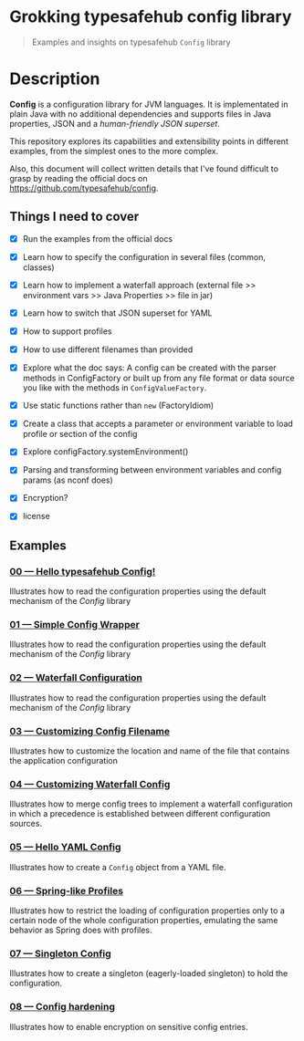 # Grokking typesafehub config library
> Examples and insights on typesafehub `Config` library

# Description
**Config** is a configuration library for JVM languages. It is implementated in plain Java with no additional dependencies and supports files in Java properties, JSON and a *human-friendly JSON superset*.

This repository explores its capabilities and extensibility points in different examples, from the simplest ones to the more complex.

Also, this document will collect written details that I've found difficult to grasp by reading the official docs on https://github.com/typesafehub/config.




## Things I need to cover
- [X] Run the examples from the official docs
- [X] Learn how to specify the configuration in several files (common, classes)
- [X] Learn how to implement a waterfall approach (external file >> environment vars >> Java Properties >> file in jar)
- [X] Learn how to switch that JSON superset for YAML 
- [X] How to support profiles
- [X] How to use different filenames than provided
- [X] Explore what the doc says: A config can be created with the parser methods in ConfigFactory or built up from any file format or data source you like with the methods in `ConfigValueFactory`.
- [X] Use static functions rather than `new` (FactoryIdiom)
- [X] Create a class that accepts a parameter or environment variable to load profile or section of the config
- [X] Explore configFactory.systemEnvironment()
- [X] Parsing and transforming between environment variables and config params (as nconf does)
- [X] Encryption?
- [X] license


## Examples

### [00 &mdash; Hello typesafehub Config!](./00-hello-typesafehub-config/)
Illustrates how to read the configuration properties using the default mechanism of the *Config* library

### [01 &mdash; Simple Config Wrapper](./01-simple-config-wrapper/)
Illustrates how to read the configuration properties using the default mechanism of the *Config* library

### [02 &mdash; Waterfall Configuration](./02-config-waterfall/)
Illustrates how to read the configuration properties using the default mechanism of the *Config* library

### [03 &mdash; Customizing Config Filename](./03-customizing-config-filename/)
Illustrates how to customize the location and name of the file that contains the application configuration

### [04 &mdash; Customizing Waterfall Config](./04-customizing-waterfall-config/)
Illustrates how to merge config trees to implement a waterfall configuration in which a precedence is established between different configuration sources.

### [05 &mdash; Hello YAML Config](./05-hello-yaml-config/)
Illustrates how to create a `Config` object from a YAML file.

### [06 &mdash; Spring-like Profiles](./06-spring-like-profiles/)
Illustrates how to restrict the loading of configuration properties only to a certain node of the whole configuration properties, emulating the same behavior as Spring does with profiles.

### [07 &mdash; Singleton Config](./07-singleton-config/)
Illustrates how to create a singleton (eagerly-loaded singleton) to hold the configuration.

### [08 &mdash; Config hardening](./08-config-hardening/)
Illustrates how to enable encryption on sensitive config entries.